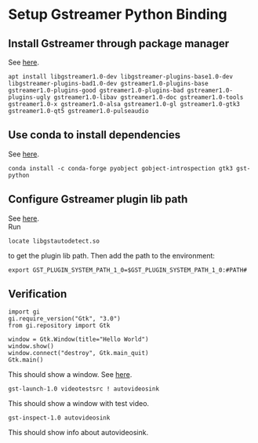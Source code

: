 # Setup Gstreamer Python Binding
## Install Gstreamer through package manager
See [here](https://gstreamer.freedesktop.org/documentation/installing/on-linux.html?gi-language=python).   
```
apt install libgstreamer1.0-dev libgstreamer-plugins-base1.0-dev libgstreamer-plugins-bad1.0-dev gstreamer1.0-plugins-base gstreamer1.0-plugins-good gstreamer1.0-plugins-bad gstreamer1.0-plugins-ugly gstreamer1.0-libav gstreamer1.0-doc gstreamer1.0-tools gstreamer1.0-x gstreamer1.0-alsa gstreamer1.0-gl gstreamer1.0-gtk3 gstreamer1.0-qt5 gstreamer1.0-pulseaudio
```   
## Use conda to install dependencies
See [here](https://lifestyletransfer.com/how-to-install-gstreamer-python-bindings/).
```
conda install -c conda-forge pyobject gobject-introspection gtk3 gst-python
```
## Configure Gstreamer plugin lib path
See [here](https://stackoverflow.com/questions/54097034/gst-good-plugins-installed-but-no-element-autovideosink).   
Run   
```
locate libgstautodetect.so
```
to get the plugin lib path. Then add the path to the environment:
```
export GST_PLUGIN_SYSTEM_PATH_1_0=$GST_PLUGIN_SYSTEM_PATH_1_0:#PATH#
```
## Verification
```
import gi
gi.require_version("Gtk", "3.0")
from gi.repository import Gtk

window = Gtk.Window(title="Hello World")
window.show()
window.connect("destroy", Gtk.main_quit)
Gtk.main()
```
This should show a window. See [here](https://pygobject.readthedocs.io/en/latest/getting_started.html).   
```
gst-launch-1.0 videotestsrc ! autovideosink
```
This should show a window with test video.   
```
gst-inspect-1.0 autovideosink
```
This should show info about autovideosink.

